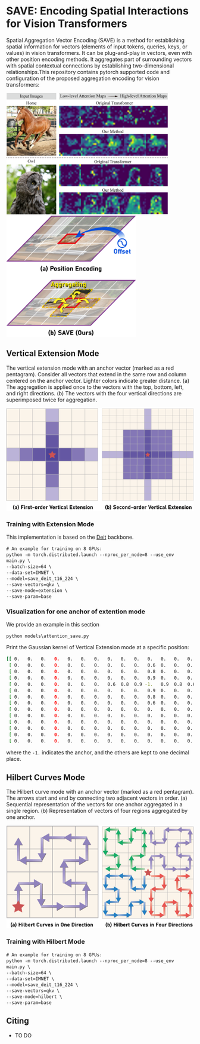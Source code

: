 # SAVE: Encoding Spatial Interactions for Vision Transformers

Spatial Aggregation Vector Encoding (SAVE) is a method for establishing spatial information for vectors (elements of input tokens, queries, keys, or values) in vision transformers. It can be plug-and-play in vectors, even with other position encoding methods. It aggregates part of surrounding vectors with spatial contextual connections by establishing two-dimensional relationships.This repository contains pytorch supported code and configuration of the proposed aggregation encoding for vision transformers:

<p align="left">
  <img src="figs/fig-1.png" height=325>
  <img src="figs/fig-2.png" height=325>
</p>

## Vertical Extension Mode

The vertical extension mode with an anchor vector (marked as a red pentagram). Consider all vectors that extend in the same row and column centered on the anchor vector. Lighter colors indicate greater distance. (a) The aggregation is applied once to the vectors with the top, bottom, left, and right directions. (b) The vectors with the four vertical directions are superimposed twice for aggregation.

<img src="figs/fig-4.png" height=275>

### Training with Extension Mode
This implementation is based on the [Deit](https://github.com/facebookresearch/deit) backbone.

```
# An example for training on 8 GPUs:
python -m torch.distributed.launch --nproc_per_node=8 --use_env main.py \
--batch-size=64 \
--data-set=IMNET \
--model=save_deit_t16_224 \
--save-vectors=qkv \
--save-mode=extension \
--save-param=base
```

### Visualization for one anchor of extention mode
We provide an example in this section

```
python models\attention_save.py
```

Print the Gaussian kernel of Vertical Extension mode at a specific position:

```bash
[[ 0.   0.   0.   0.   0.   0.   0.   0.   0.   0.   0.   0.   0.   0. ]
 [ 0.   0.   0.   0.   0.   0.   0.   0.   0.   0.   0.6  0.   0.   0. ]
 [ 0.   0.   0.   0.   0.   0.   0.   0.   0.   0.   0.8  0.   0.   0. ]
 [ 0.   0.   0.   0.   0.   0.   0.   0.   0.   0.   0.9  0.   0.   0. ]
 [ 0.   0.   0.   0.   0.   0.   0.   0.6  0.8  0.9 -1.   0.9  0.8  0.6]
 [ 0.   0.   0.   0.   0.   0.   0.   0.   0.   0.   0.9  0.   0.   0. ]
 [ 0.   0.   0.   0.   0.   0.   0.   0.   0.   0.   0.8  0.   0.   0. ]
 [ 0.   0.   0.   0.   0.   0.   0.   0.   0.   0.   0.6  0.   0.   0. ]
 [ 0.   0.   0.   0.   0.   0.   0.   0.   0.   0.   0.   0.   0.   0. ]
 [ 0.   0.   0.   0.   0.   0.   0.   0.   0.   0.   0.   0.   0.   0. ]
 [ 0.   0.   0.   0.   0.   0.   0.   0.   0.   0.   0.   0.   0.   0. ]
 [ 0.   0.   0.   0.   0.   0.   0.   0.   0.   0.   0.   0.   0.   0. ]
 [ 0.   0.   0.   0.   0.   0.   0.   0.   0.   0.   0.   0.   0.   0. ]
 [ 0.   0.   0.   0.   0.   0.   0.   0.   0.   0.   0.   0.   0.   0. ]]
```
where the `-1.` indicates the anchor, and the others are kept to one decimal place. 

## Hilbert Curves Mode

The Hilbert curve mode with an anchor vector (marked as a red pentagram). The arrows start and end by connecting two adjacent vectors in order. (a) Sequential representation of the vectors for one anchor aggregated in a single region. (b) Representation of vectors of four regions aggregated by one anchor.

<img src="figs/fig-5.png" height=275>

### Training with Hilbert Mode

```
# An example for training on 8 GPUs:
python -m torch.distributed.launch --nproc_per_node=8 --use_env main.py \
--batch-size=64 \
--data-set=IMNET \
--model=save_deit_t16_224 \
--save-vectors=qkv \
--save-mode=hilbert \
--save-param=base
```

## Citing
- TO DO
